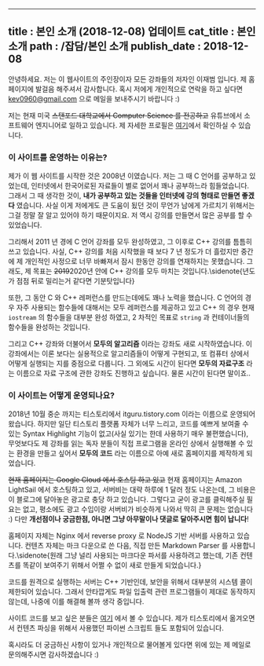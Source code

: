 -----------------
title : 본인 소개 (2018-12-08) 업데이트
cat_title : 본인 소개
path : /잡담/본인 소개
publish_date : 2018-12-08
-----------------

안녕하세요. 저는 이 웹사이트의 주인장이자 모든 강좌들의 저자인 이재범 입니다. 제 홈페이지에 발걸음 해주셔서 감사합니다. 혹시 저에게 개인적으로 연락을 하고 싶다면 kev0960@gmail.com 으로 메일을 보내주시기 바랍니다 :)

저는 현재 미국 ~~스탠포드 대학교에서 Computer Science 를 전공하고~~ 유튜브에서 소프트웨어 엔지니어로 일하고 있습니다. 제 자세한 프로필은 [여기](https://www.linkedin.com/in/jaebum-lee-416ab180/)에서 확인하실 수 있습니다.

### 이 사이트를 운영하는 이유는?

제가 이 웹 사이트를 시작한 것은 2008년 이였습니다. 저는 그 때 C 언어를 공부하고 있었는데, 인터넷에서 한국어로된 자료들이 별로 없어서 꽤나 공부하느라 힘들었습니다. 그래서 그 때 생각한 것이, **내가 공부하고 있는 것들을 인터넷에 강의 형태로 만들면 좋겠다** 였습니다. 사실 이게 저에게도 큰 도움이 됬던 것이 무언가 남에게 가르치기 위해서는 그걸 정말 잘 알고 있어야 하기 때문이지요. 저 역시 강의를 만들면서 많은 공부를 할 수 있었습니다.

그리해서 2011 년 경에 C 언어 강좌를 모두 완성하였고, 그 이후로 C++ 강의를 틈틈히 쓰고 있습니다. 사실, C++ 강의를 처음 시작했을 때 보다 7 년 정도가 더 흘렀지만 중간에 제 개인적인 사정으로 너무 바빠져서 잠시 한동안 강의를 연재하지는 못했습니다. 그래도, 제 목표는 ~~2019~~2020년 안에 C++ 강의를 모두 마치는 것입니다.\sidenote{년도가 점점 뒤로 밀리는거 같다면 기분탓입니다}

또한, 그 동안 C 와 C++ 레퍼런스를 만드는데에도 꽤나 노력을 했습니다. C 언어의 경우 자주 사용되는 함수들에 대해서는 모두 레퍼런스를 제공하고 있고 C++ 의 경우 현재 `iostream` 의 함수들을 대부분 완성 하였고, 2 차적인 목표로 `string` 과 컨테이너들의 함수들을 완성하는 것입니다.

그리고 C++ 강좌와 더불어서 **모두의 알고리즘** 이라는 강좌도 새로 시작하였습니다. 이 강좌에서는 이론 보다는 실용적으로 알고리즘들이 어떻게 구현되고, 또 컴퓨터 상에서 어떻게 실행되는 지를 중점으로 다룹니다. 그 외에도 시간이 된다면 **모두의 자료구조** 라는 이름으로 자료 구조에 관한 강좌도 진행하고 싶습니다. 물론 시간이 된다면 말이죠..

### 이 사이트는 어떻게 운영되나요?

2018년 10월 중순 까지는 티스토리에서 itguru.tistory.com 이라는 이름으로 운영되어 왔습니다. 하지만 일단 티스토리 플랫폼 자체가 너무 느리고, 코드를 예쁘게 보여줄 수 있는 Syntax Highlight 기능이 없고(사실 있기는 한데 사용하기 매우 불편했습니다), 무엇보다도 제 강좌를 읽는 독자 분들이 직접 프로그램을 온라인 상에서 실행해볼 수 있는 환경을 만들고 싶어서 **모두의 코드** 라는 이름으로 아예 새로 홈페이지를 제작하게 되었습니다.

~~현재 홈페이지는 Google Cloud 에서 호스팅 하고 있고~~ 현재 홈페이지는 Amazon LightSail 에서 호스팅하고 있고, 서버비는 대략 하루에 1 달러 정도 나온는데, 그 비용은 이 블로그에 달아놓은 광고로 충당 하고 있습니다. 그렇다고 굳이 광고를 클릭해주실 필요는 없고, 평소에도 광고 수입이랑 서버비가 비슷하게 나와서 딱히 큰 문제는 없습니다 :) 다만 **개선점이나 궁금한점, 아니면 그냥 아무말이나 댓글로 달아주시면 힘이 납니다**!

홈페이지 자체는 Nginx 에서 reverse proxy 로 NodeJS 기반 서버를 사용하고 있습니다. 컨텐츠 자체는 마크 다운으로 쓴 다음, 직접 만든 Markdown Parser 를 사용합니다.\sidenote{원래 그냥 널리 사용되는 마크다운 파서를 사용하려고 했는데, 기존 컨텐츠를 똑같이 보여주기 위해서 어쩔 수 없이 새로 만들게 되었습니다.}

코드를 원격으로 실행하는 서버는 C++ 기반인데, 보안을 위해서 대부분의 시스템 콜이 제한되어 있습니다. 그래서 안타깝게도 파일 입출력 관련 프로그램들이 제대로 동작하지 않는데, 나중에 이를 해결해 볼까 생각 중입니다. 

사이트 코드를 보고 싶은 분들은 [여기](https://github.com/kev0960/ModooCode) 에서 볼 수 있습니다. 제가 티스토리에서 옮겨오면서 컨텐츠 파싱을 위해서 사용했던 파이썬 스크립트 들도 포함되어 있습니다.

혹시라도 더 궁금하신 사항이 있거나 개인적으로 물어볼게 있다면 위에 있는 제 메일로 문의해주시면 감사하겠습니다 :) 